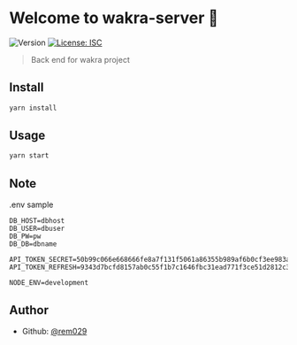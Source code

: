 # Welcome to wakra-server 👋
![Version](https://img.shields.io/badge/version-0.0.1-blue.svg?cacheSeconds=2592000)
[![License: ISC](https://img.shields.io/badge/License-ISC-yellow.svg)](#)

> Back end for wakra project

## Install

```sh
yarn install
```

## Usage

```sh
yarn start
```

## Note
.env sample
```
DB_HOST=dbhost
DB_USER=dbuser
DB_PW=pw
DB_DB=dbname

API_TOKEN_SECRET=50b99c066e668666fe8a7f131f5061a86355b989af6b0cf3ee983afa65f5bd839754f4a3521b30c3d72f60ea74718a7aff693fdf2d68f57ed97dd9c9cf977219
API_TOKEN_REFRESH=9343d7bcfd8157ab0c55f1b7c1646fbc31ead771f3ce51d2812c3d627cb466a6ea28e3ca9c29c3cdef8479a66085b1af791abe6934dfa5b103f8532afd9c8997

NODE_ENV=development
```

## Author

* Github: [@rem029](https://github.com/rem029)